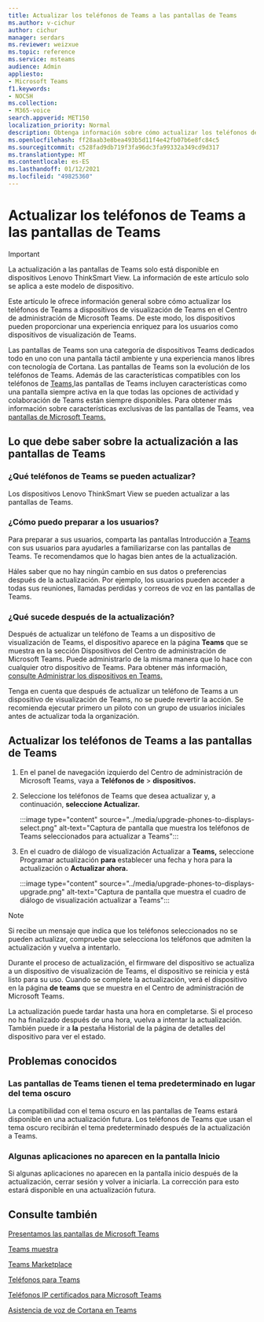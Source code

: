 ```yaml
---
title: Actualizar los teléfonos de Teams a las pantallas de Teams
ms.author: v-cichur
author: cichur
manager: serdars
ms.reviewer: weizxue
ms.topic: reference
ms.service: msteams
audience: Admin
appliesto:
- Microsoft Teams
f1.keywords:
- NOCSH
ms.collection:
- M365-voice
search.appverid: MET150
localization_priority: Normal
description: Obtenga información sobre cómo actualizar los teléfonos de Teams a pantallas de Teams en el Centro de administración de Microsoft Teams.
ms.openlocfilehash: ff28aab3e8bea493b5d11f4e42fb07b6e8fc84c5
ms.sourcegitcommit: c528fad9db719f3fa96dc3fa99332a349cd9d317
ms.translationtype: MT
ms.contentlocale: es-ES
ms.lasthandoff: 01/12/2021
ms.locfileid: "49825360"
---
```

# <a name="upgrade-teams-phones-to-teams-displays"></a>Actualizar los teléfonos de Teams a las pantallas de Teams

> [!IMPORTANT]
> La actualización a las pantallas de Teams solo está disponible en dispositivos Lenovo ThinkSmart View. La información de este artículo solo se aplica a este modelo de dispositivo.  

Este artículo le ofrece información general sobre cómo actualizar los teléfonos de Teams a dispositivos de visualización de Teams en el Centro de administración de Microsoft Teams. De este modo, los dispositivos pueden proporcionar una experiencia enriquez para los usuarios como dispositivos de visualización de Teams.

Las pantallas de Teams son una categoría de dispositivos Teams dedicados todo en uno con una pantalla táctil ambiente y una experiencia manos libres con tecnología de Cortana. Las pantallas de Teams son la evolución de los teléfonos de Teams. Además de las características compatibles con los teléfonos de [Teams,](phones-for-teams.md#features-supported-by-teams-phones)las pantallas de Teams incluyen características como una pantalla siempre activa en la que todas las opciones de actividad y colaboración de Teams están siempre disponibles. Para obtener más información sobre características exclusivas de las pantallas de Teams, vea [pantallas de Microsoft Teams.](teams-displays.md)

## <a name="what-you-need-to-know-about-upgrading-to-teams-displays"></a>Lo que debe saber sobre la actualización a las pantallas de Teams

### <a name="which-teams-phones-can-be-upgraded"></a>¿Qué teléfonos de Teams se pueden actualizar?

Los dispositivos Lenovo ThinkSmart View se pueden actualizar a las pantallas de Teams.

### <a name="how-can-i-prepare-users"></a>¿Cómo puedo preparar a los usuarios?

Para preparar a sus usuarios, comparta las pantallas Introducción a [Teams](https://support.microsoft.com/office/get-started-with-teams-displays-ff299825-7f13-4528-96c2-1d3437e6d4e6) con sus usuarios para ayudarles a familiarizarse con las pantallas de Teams. Te recomendamos que lo hagas bien antes de la actualización.

Háles saber que no hay ningún cambio en sus datos o preferencias después de la actualización. Por ejemplo, los usuarios pueden acceder a todas sus reuniones, llamadas perdidas y correos de voz en las pantallas de Teams. 

### <a name="what-happens-after-the-upgrade"></a>¿Qué sucede después de la actualización?

Después de actualizar un teléfono de Teams a un dispositivo de visualización  de Teams, el dispositivo aparece en la página **Teams** que se muestra en la sección Dispositivos del Centro de administración de Microsoft Teams. Puede administrarlo de la misma manera que lo hace con cualquier otro dispositivo de Teams. Para obtener más información, [consulte Administrar los dispositivos en Teams.](device-management.md)

Tenga en cuenta que después de actualizar un teléfono de Teams a un dispositivo de visualización de Teams, no se puede revertir la acción. Se recomienda ejecutar primero un piloto con un grupo de usuarios iniciales antes de actualizar toda la organización. 

## <a name="upgrade-your-teams-phones-to-teams-displays"></a>Actualizar los teléfonos de Teams a las pantallas de Teams

1. En el panel de navegación izquierdo del Centro de administración de Microsoft Teams, vaya a **Teléfonos de**  >  **dispositivos.**
2. Seleccione los teléfonos de Teams que desea actualizar y, a continuación, **seleccione Actualizar.**

    :::image type="content" source="../media/upgrade-phones-to-displays-select.png" alt-text="Captura de pantalla que muestra los teléfonos de Teams seleccionados para actualizar a Teams":::

3. En el cuadro de diálogo de visualización Actualizar a **Teams,** seleccione Programar actualización **para** establecer una fecha y hora para la actualización o **Actualizar ahora.**

    :::image type="content" source="../media/upgrade-phones-to-displays-upgrade.png" alt-text="Captura de pantalla que muestra el cuadro de diálogo de visualización actualizar a Teams":::

> [!NOTE]
> Si recibe un mensaje que indica que los teléfonos seleccionados no [](#which-teams-phones-can-be-upgraded)se pueden actualizar, compruebe que selecciona los teléfonos que admiten la actualización y vuelva a intentarlo.

Durante el proceso de actualización, el firmware del dispositivo se actualiza a un dispositivo de visualización de Teams, el dispositivo se reinicia y está listo para su uso. Cuando se complete la actualización, verá el dispositivo en la página **de teams** que se muestra en el Centro de administración de Microsoft Teams.

La actualización puede tardar hasta una hora en completarse. Si el proceso no ha finalizado después de una hora, vuelva a intentar la actualización. También puede ir a **la** pestaña Historial de la página de detalles del dispositivo para ver el estado.

## <a name="known-issues"></a>Problemas conocidos

### <a name="teams-displays-have-the-default-theme-instead-of-the-dark-theme"></a>Las pantallas de Teams tienen el tema predeterminado en lugar del tema oscuro

La compatibilidad con el tema oscuro en las pantallas de Teams estará disponible en una actualización futura. Los teléfonos de Teams que usan el tema oscuro recibirán el tema predeterminado después de la actualización a Teams.

### <a name="some-apps-are-missing-from-the-home-screen"></a>Algunas aplicaciones no aparecen en la pantalla Inicio

Si algunas aplicaciones no aparecen en la pantalla inicio después de la actualización, cerrar sesión y volver a iniciarla. La corrección para esto estará disponible en una actualización futura.

## <a name="see-also"></a>Consulte también

[Presentamos las pantallas de Microsoft Teams](https://techcommunity.microsoft.com/t5/microsoft-teams-blog/introducing-microsoft-teams-displays/ba-p/1505437)

[Teams muestra](teams-displays.md)

[Teams Marketplace](https://office.com/teamsdevices)

[Teléfonos para Teams](phones-for-teams.md)

[Teléfonos IP certificados para Microsoft Teams](teams-ip-phones.md)

[Asistencia de voz de Cortana en Teams](https://docs.microsoft.com/MicrosoftTeams/cortana-in-teams)
